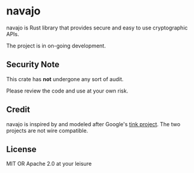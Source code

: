 # navajo

navajo is Rust library that provides secure and easy to use cryptographic APIs.

The project is in on-going development.

## Security Note

This crate has **not** undergone any sort of audit.

Please review the code and use at your own risk.

## Credit

navajo is inspired by and modeled after Google's [tink
project](https://github.com/google/tink). The two projects are not wire
compatible.

## License

MIT OR Apache 2.0 at your leisure
